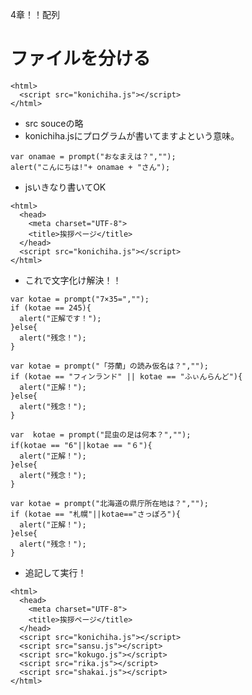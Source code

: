 4章！！配列
# ファイルを分ける
```
<html>
  <script src="konichiha.js"></script>
</html>
```
- src souceの略
- konichiha.jsにプログラムが書いてますよという意味。
```
var onamae = prompt("おなまえは？","");
alert("こんにちは!"+ onamae + "さん");
```
- jsいきなり書いてOK
```
<html>
  <head>
    <meta charset="UTF-8">
    <title>挨拶ページ</title>
  </head>
  <script src="konichiha.js"></script>
</html>
```
- これで文字化け解決！！
```
var kotae = prompt("7×35=","");
if (kotae == 245){
  alert("正解です！");
}else{
  alert("残念！");
}
```
```
var kotae = prompt("「芬蘭」の読み仮名は？","");
if (kotae == "フィンランド" || kotae == "ふぃんらんど"){
  alert("正解！");
}else{
  alert("残念！");
}
```
```
var  kotae = prompt("昆虫の足は何本？","");
if(kotae == "6"||kotae == "６"){
  alert("正解！");
}else{
  alert("残念！");
}
```
```
var kotae = prompt("北海道の県庁所在地は？","");
if (kotae == "札幌"||kotae=="さっぽろ"){
  alert("正解！");
}else{
  alert("残念！");
}
```
- 追記して実行！
```
<html>
  <head>
    <meta charset="UTF-8">
    <title>挨拶ページ</title>
  </head>
  <script src="konichiha.js"></script>
  <script src="sansu.js"></script>
  <script src="kokugo.js"></script>
  <script src="rika.js"></script>
  <script src="shakai.js"></script>
</html>
```
